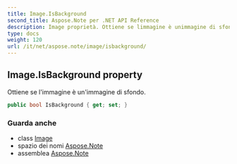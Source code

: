 ```yaml
---
title: Image.IsBackground
second_title: Aspose.Note per .NET API Reference
description: Image proprietà. Ottiene se limmagine è unimmagine di sfondo.
type: docs
weight: 120
url: /it/net/aspose.note/image/isbackground/
---
```

## Image.IsBackground property

Ottiene se l'immagine è un'immagine di sfondo.

```csharp
public bool IsBackground { get; set; }
```

### Guarda anche

* class [Image](../)
* spazio dei nomi [Aspose.Note](../../image/)
* assemblea [Aspose.Note](../../../)


